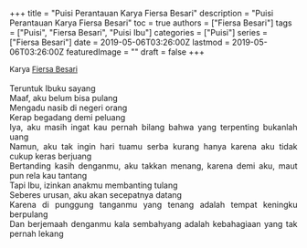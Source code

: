 +++
title = "Puisi Perantauan Karya Fiersa Besari"
description = "Puisi Perantauan Karya Fiersa Besari"
toc = true
authors = ["Fiersa Besari"]
tags = ["Puisi", "Fiersa Besari", "Puisi Ibu"]
categories = ["Puisi"]
series = ["Fiersa Besari"]
date = 2019-05-06T03:26:00Z
lastmod = 2019-05-06T03:26:00Z
featuredImage = ""
draft = false
+++

<div style="text-align: justify;">
<div style="font-size: small;">Karya <a href="/authors/fiersa-besari/" target="_blank">Fiersa Besari</a></div><br />
Teruntuk Ibuku sayang<br />Maaf, aku belum bisa pulang<br />Mengadu nasib di negeri orang<br />Kerap begadang demi peluang<br />Iya, aku masih ingat kau pernah bilang bahwa yang terpenting bukanlah uang<br />Namun, aku tak ingin hari tuamu serba kurang hanya karena aku tidak cukup keras berjuang<br />Bertanding kasih denganmu, aku takkan menang, karena demi aku, maut pun rela kau tantang<br />Tapi Ibu, izinkan anakmu membanting tulang<br />Seberes urusan, aku akan secepatnya datang<br />Karena di punggung tanganmu yang tenang adalah tempat keningku berpulang<br />Dan berjemaah denganmu kala sembahyang adalah kebahagiaan yang tak pernah lekang</div>
